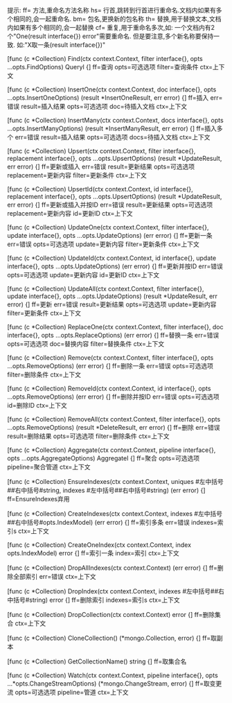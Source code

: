 提示:
ff= 方法,重命名方法名称
hs= 行首,跳转到行首进行重命名.文档内如果有多个相同的,会一起重命名.
bm= 包名,更换新的包名称
th= 替换,用于替换文本,文档内如果有多个相同的,会一起替换
cf= 重复,用于重命名多次,如: 一个文档内有2个"One(result interface{}) error"需要重命名.
但是要注意,多个新名称要保持一致. 如:"X取一条(result interface{})"

[func (c *Collection) Find(ctx context.Context, filter interface{}, opts ...opts.FindOptions) QueryI {]
ff=查询
opts=可选选项
filter=查询条件
ctx=上下文

[func (c *Collection) InsertOne(ctx context.Context, doc interface{}, opts ...opts.InsertOneOptions) (result *InsertOneResult, err error) {]
ff=插入
err=错误
result=插入结果
opts=可选选项
doc=待插入文档
ctx=上下文

[func (c *Collection) InsertMany(ctx context.Context, docs interface{}, opts ...opts.InsertManyOptions) (result *InsertManyResult, err error) {]
ff=插入多个
err=错误
result=插入结果
opts=可选选项
docs=待插入文档
ctx=上下文

[func (c *Collection) Upsert(ctx context.Context, filter interface{}, replacement interface{}, opts ...opts.UpsertOptions) (result *UpdateResult, err error) {]
ff=更新或插入
err=错误
result=更新结果
opts=可选选项
replacement=更新内容
filter=更新条件
ctx=上下文

[func (c *Collection) UpsertId(ctx context.Context, id interface{}, replacement interface{}, opts ...opts.UpsertOptions) (result *UpdateResult, err error) {]
ff=更新或插入并按ID
err=错误
result=更新结果
opts=可选选项
replacement=更新内容
id=更新ID
ctx=上下文

[func (c *Collection) UpdateOne(ctx context.Context, filter interface{}, update interface{}, opts ...opts.UpdateOptions) (err error) {]
ff=更新一条
err=错误
opts=可选选项
update=更新内容
filter=更新条件
ctx=上下文

[func (c *Collection) UpdateId(ctx context.Context, id interface{}, update interface{}, opts ...opts.UpdateOptions) (err error) {]
ff=更新并按ID
err=错误
opts=可选选项
update=更新内容
id=更新ID
ctx=上下文

[func (c *Collection) UpdateAll(ctx context.Context, filter interface{}, update interface{}, opts ...opts.UpdateOptions) (result *UpdateResult, err error) {]
ff=更新
err=错误
result=更新结果
opts=可选选项
update=更新内容
filter=更新条件
ctx=上下文

[func (c *Collection) ReplaceOne(ctx context.Context, filter interface{}, doc interface{}, opts ...opts.ReplaceOptions) (err error) {]
ff=替换一条
err=错误
opts=可选选项
doc=替换内容
filter=替换条件
ctx=上下文

[func (c *Collection) Remove(ctx context.Context, filter interface{}, opts ...opts.RemoveOptions) (err error) {]
ff=删除一条
err=错误
opts=可选选项
filter=删除条件
ctx=上下文

[func (c *Collection) RemoveId(ctx context.Context, id interface{}, opts ...opts.RemoveOptions) (err error) {]
ff=删除并按ID
err=错误
opts=可选选项
id=删除ID
ctx=上下文

[func (c *Collection) RemoveAll(ctx context.Context, filter interface{}, opts ...opts.RemoveOptions) (result *DeleteResult, err error) {]
ff=删除
err=错误
result=删除结果
opts=可选选项
filter=删除条件
ctx=上下文

[func (c *Collection) Aggregate(ctx context.Context, pipeline interface{}, opts ...opts.AggregateOptions) AggregateI {]
ff=聚合
opts=可选选项
pipeline=聚合管道
ctx=上下文

[func (c *Collection) EnsureIndexes(ctx context.Context, uniques #左中括号##右中括号#string, indexes #左中括号##右中括号#string) (err error) {]
ff=EnsureIndexes弃用

[func (c *Collection) CreateIndexes(ctx context.Context, indexes #左中括号##右中括号#opts.IndexModel) (err error) {]
ff=索引多条
err=错误
indexes=索引s
ctx=上下文

[func (c *Collection) CreateOneIndex(ctx context.Context, index opts.IndexModel) error {]
ff=索引一条
index=索引
ctx=上下文

[func (c *Collection) DropAllIndexes(ctx context.Context) (err error) {]
ff=删除全部索引
err=错误
ctx=上下文

[func (c *Collection) DropIndex(ctx context.Context, indexes #左中括号##右中括号#string) error {]
ff=删除索引
indexes=索引s
ctx=上下文

[func (c *Collection) DropCollection(ctx context.Context) error {]
ff=删除集合
ctx=上下文

[func (c *Collection) CloneCollection() (*mongo.Collection, error) {]
ff=取副本

[func (c *Collection) GetCollectionName() string {]
ff=取集合名

[func (c *Collection) Watch(ctx context.Context, pipeline interface{}, opts ...*opts.ChangeStreamOptions) (*mongo.ChangeStream, error) {]
ff=取变更流
opts=可选选项
pipeline=管道
ctx=上下文
